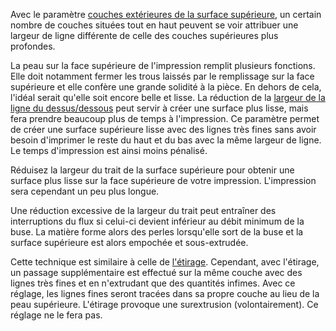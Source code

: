 Avec le paramètre [couches extérieures de la surface supérieure](../shell/roofing_layer_count.md), un certain nombre de couches situées tout en haut peuvent se voir attribuer une largeur de ligne différente de celle des couches supérieures plus profondes.

La peau sur la face supérieure de l'impression remplit plusieurs fonctions. Elle doit notamment fermer les trous laissés par le remplissage sur la face supérieure et elle confère une grande solidité à la pièce. En dehors de cela, l'idéal serait qu'elle soit encore belle et lisse. La réduction de la [largeur de la ligne du dessus/dessous](../resolution/skin_line_width.md) peut servir à créer une surface plus lisse, mais fera prendre beaucoup plus de temps à l'impression. Ce paramètre permet de créer une surface supérieure lisse avec des lignes très fines sans avoir besoin d'imprimer le reste du haut et du bas avec la même largeur de ligne. Le temps d'impression est ainsi moins pénalisé.

Réduisez la largeur du trait de la surface supérieure pour obtenir une surface plus lisse sur la face supérieure de votre impression. L'impression sera cependant un peu plus longue.

Une réduction excessive de la largeur du trait peut entraîner des interruptions du flux si celui-ci devient inférieur au débit minimum de la buse. La matière forme alors des perles lorsqu'elle sort de la buse et la surface supérieure est alors empochée et sous-extrudée.

Cette technique est similaire à celle de [l'étirage](../shell/ironing_enabled.md). Cependant, avec l'étirage, un passage supplémentaire est effectué sur la même couche avec des lignes très fines et en n'extrudant que des quantités infimes. Avec ce réglage, les lignes fines seront tracées dans sa propre couche au lieu de la peau supérieure. L'étirage provoque une surextrusion (volontairement). Ce réglage ne le fera pas.
